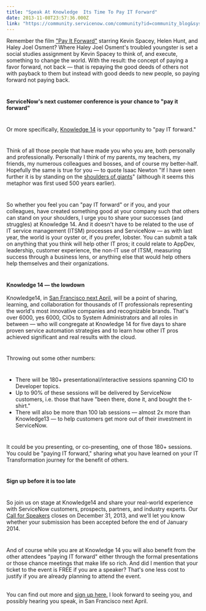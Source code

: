 ```yaml
---
title: "Speak At Knowledge  Its Time To Pay IT Forward"
date: 2013-11-08T23:57:36.000Z
link: "https://community.servicenow.com/community?id=community_blog&sys_id=1bed222ddbd0dbc01dcaf3231f961936"
---
```

<p>Remember the film <a title="k-external-small" class="jive-link-external-small" href="http://www.imdb.com/title/tt0223897/" rel="nofollow" target="_blank">"Pay It Forward"</a> starring Kevin Spacey, Helen Hunt, and Haley Joel Osment? Where Haley Joel Osment's troubled youngster is set a social studies assignment by Kevin Spacey to think of, and execute, something to change the world. With the result: the concept of paying a favor forward, not back — that is repaying the good deeds of others not with payback to them but instead with good deeds to new people, so paying forward not paying back.</p><p style="min-height: 8pt; height: 8pt; padding: 0px;">  </p><p><strong>ServiceNow's next customer conference is your chance to "pay it forward"</strong></p><p style="min-height: 8pt; height: 8pt; padding: 0px;">  </p><p>Or more specifically, <a title="k-external-small" class="jive-link-external-small" href="http://knowledge.servicenow.com/" rel="nofollow" target="_blank">Knowledge 14</a> is your opportunity to "pay IT forward."</p><p style="min-height: 8pt; height: 8pt; padding: 0px;">  </p><p>Think of all those people that have made you who you are, both personally and professionally. Personally I think of my parents, my teachers, my friends, my numerous colleagues and bosses, and of course my better-half. Hopefully the same is true for you — to quote Isaac Newton "If I have seen further it is by standing on the <a title="k-external-small" class="jive-link-external-small" href="http://en.wikipedia.org/wiki/Standing_on_the_shoulders_of_giants" rel="nofollow" target="_blank">shoulders of giants</a>" (although it seems this metaphor was first used 500 years earlier).</p><p style="min-height: 8pt; height: 8pt; padding: 0px;">  </p><p>So whether you feel you can "pay IT forward" or if you, and your colleagues, have created something good at your company such that others can stand on your shoulders, I urge you to share your successes (and struggles) at Knowledge 14. And it doesn't have to be related to the use of IT service management (ITSM) processes and ServiceNow — as with last year, the world is your oyster or, if you prefer, lobster. You can submit a talk on anything that you think will help other IT pros; it could relate to AppDev, leadership, customer experience, the non-IT use of ITSM, measuring success through a business lens, or anything else that would help others help themselves and their organizations.</p><p style="min-height: 8pt; height: 8pt; padding: 0px;">  </p><p><strong>Knowledge 14 — the lowdown</strong><br/> <br/>Knowledge14, in <a title="k-external-small" class="jive-link-external-small" href="http://knowledge.servicenow.com/" rel="nofollow" target="_blank">San Francisco next April</a>, will be a point of sharing, learning, and collaboration for thousands of IT professionals representing the world's most innovative companies and recognizable brands. That's over 6000, yes 6000, CIOs to System Administrators and all roles in between — who will congregate at Knowledge 14 for five days to share proven service automation strategies and to learn how other IT pros achieved significant and real results with the cloud.</p><p style="min-height: 8pt; height: 8pt; padding: 0px;">  </p><p>Throwing out some other numbers:</p><p style="min-height: 8pt; height: 8pt; padding: 0px;">  </p><ul><li>There will be 180+ presentational/interactive sessions spanning CIO to Developer topics.</li><li>Up to 90% of these sessions will be delivered by ServiceNow customers, i.e. those that have "been there, done it, and bought the t-shirt."</li><li>There will also be more than 100 lab sessions — almost 2x more than Knowledge13 — to help customers get more out of their investment in ServiceNow.</li></ul><p style="min-height: 8pt; height: 8pt; padding: 0px;">  </p><p>It could be you presenting, or co-presenting, one of those 180+ sessions. You could be "paying IT forward," sharing what you have learned on your IT Transformation journey for the benefit of others.</p><p style="min-height: 8pt; height: 8pt; padding: 0px;">  </p><p><strong>Sign up before it is too late</strong></p><p style="min-height: 8pt; height: 8pt; padding: 0px;">  </p><p>So join us on stage at Knowledge14 and share your real-world experience with ServiceNow customers, prospects, partners, and industry experts. Our <a title="k-external-small" class="jive-link-external-small" href="https://knowledge.servicenow.com/knowledge14/k14_call_for_speakers.do" rel="nofollow" target="_blank">Call for Speakers</a> closes on December 31, 2013, and we'll let you know whether your submission has been accepted before the end of January 2014.</p><p style="min-height: 8pt; height: 8pt; padding: 0px;">  </p><p>And of course while you are at Knowledge 14 you will also benefit from the other attendees "paying IT forward" either through the formal presentations or those chance meetings that make life so rich. And did I mention that your ticket to the event is FREE if you are a speaker? That's one less cost to justify if you are already planning to attend the event.</p><p><br/>You can find out more and <a title="k-external-small" class="jive-link-external-small" href="https://knowledge.servicenow.com/knowledge14/k14_call_for_speakers.do" rel="nofollow" target="_blank">sign up here.</a> I look forward to seeing you, and possibly hearing you speak, in San Francisco next April.</p>
